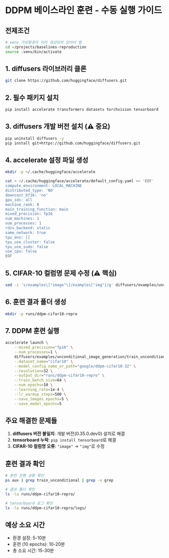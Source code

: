 # DDPM 베이스라인 훈련 - 수동 실행 가이드

## 전제조건
```bash
# venv 가상환경이 미리 생성되어 있어야 함
cd ~/projects/baselines-reproduction
source .venv/bin/activate
```

## 1. diffusers 라이브러리 클론
```bash
git clone https://github.com/huggingface/diffusers.git
```

## 2. 필수 패키지 설치
```bash
pip install accelerate transformers datasets torchvision tensorboard
```

## 3. diffusers 개발 버전 설치 (⚠️ 중요)
```bash
pip uninstall diffusers -y
pip install git+https://github.com/huggingface/diffusers.git
```

## 4. accelerate 설정 파일 생성
```bash
mkdir -p ~/.cache/huggingface/accelerate

cat > ~/.cache/huggingface/accelerate/default_config.yaml << 'EOF'
compute_environment: LOCAL_MACHINE
distributed_type: 'NO'
downcast_bf16: 'no'
gpu_ids: all
machine_rank: 0
main_training_function: main
mixed_precision: fp16
num_machines: 1
num_processes: 1
rdzv_backend: static
same_network: true
tpu_env: []
tpu_use_cluster: false
tpu_use_sudo: false
use_cpu: false
EOF
```

## 5. CIFAR-10 컬럼명 문제 수정 (⚠️ 핵심)
```bash
sed -i 's/examples\["image"\]/examples["img"]/g' diffusers/examples/unconditional_image_generation/train_unconditional.py
```

## 6. 훈련 결과 폴더 생성
```bash
mkdir -p runs/ddpm-cifar10-repro
```

## 7. DDPM 훈련 실행
```bash
accelerate launch \
    --mixed_precision="fp16" \
    --num_processes=1 \
    diffusers/examples/unconditional_image_generation/train_unconditional.py \
    --dataset_name="cifar10" \
    --model_config_name_or_path="google/ddpm-cifar10-32" \
    --resolution=32 \
    --output_dir="runs/ddpm-cifar10-repro" \
    --train_batch_size=64 \
    --num_epochs=10 \
    --learning_rate=1e-4 \
    --lr_warmup_steps=500 \
    --save_images_epochs=5 \
    --save_model_epochs=5
```

## 주요 해결한 문제들
1. **diffusers 버전 불일치**: 개발 버전(0.35.0.dev0) 설치로 해결
2. **tensorboard 누락**: `pip install tensorboard`로 해결  
3. **CIFAR-10 컬럼명 오류**: `"image"` → `"img"`로 수정

## 훈련 결과 확인
```bash
# 훈련 진행 상황 확인
ps aux | grep train_unconditional | grep -v grep

# 결과 폴더 확인  
ls -la runs/ddpm-cifar10-repro/

# tensorboard 로그 확인
ls -la runs/ddpm-cifar10-repro/logs/
```

## 예상 소요 시간
- 환경 설정: 5-10분
- 훈련 (10 epochs): 10-20분
- 총 소요 시간: 15-30분 
